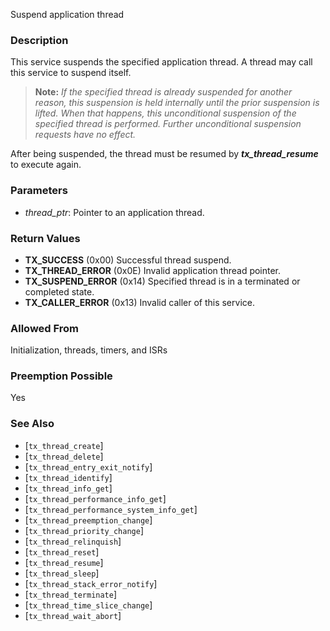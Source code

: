 Suspend application thread

### Description

This service suspends the specified application thread. A thread may call this service to suspend itself.

> **Note:** *If the specified thread is already suspended for another reason, this suspension is held internally until the prior suspension is lifted. When that happens, this unconditional suspension of the specified thread is performed. Further unconditional suspension requests have no effect.*

After being suspended, the thread must be resumed by ***tx_thread_resume*** to execute again.

### Parameters

- *thread_ptr*: Pointer to an application thread.

### Return Values

- **TX_SUCCESS** (0x00) Successful thread suspend.
- **TX_THREAD_ERROR** (0x0E) Invalid application thread pointer.
- **TX_SUSPEND_ERROR** (0x14) Specified thread is in a terminated or completed state.
- **TX_CALLER_ERROR** (0x13) Invalid caller of this service.

### Allowed From

Initialization, threads, timers, and ISRs

### Preemption Possible

Yes

### See Also

- [`tx_thread_create`]
- [`tx_thread_delete`]
- [`tx_thread_entry_exit_notify`]
- [`tx_thread_identify`]
- [`tx_thread_info_get`]
- [`tx_thread_performance_info_get`]
- [`tx_thread_performance_system_info_get`]
- [`tx_thread_preemption_change`]
- [`tx_thread_priority_change`]
- [`tx_thread_relinquish`]
- [`tx_thread_reset`]
- [`tx_thread_resume`]
- [`tx_thread_sleep`]
- [`tx_thread_stack_error_notify`]
- [`tx_thread_terminate`]
- [`tx_thread_time_slice_change`]
- [`tx_thread_wait_abort`]

